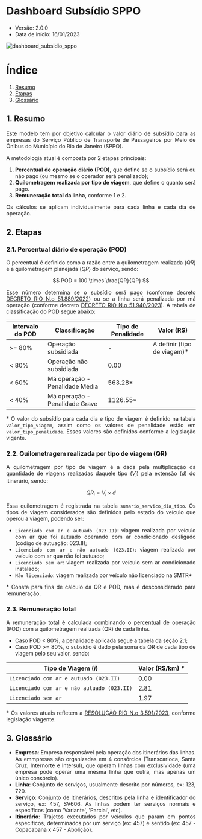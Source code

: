 # Dashboard Subsídio SPPO
* Versão: 2.0.0
* Data de início: 16/01/2023

![dashboard_subsidio_sppo](https://user-images.githubusercontent.com/66736583/227256098-6371bf20-d031-483d-8a20-f211ff552c25.png)

<div align="justify">

# Índice
1. [Resumo](#1-resumo)
2. [Etapas](#2-etapas)
3. [Glossário](#3-glossário)

## 1. Resumo

Este modelo tem por objetivo calcular o valor diário de subsídio para as empresas do Serviço Público de Transporte de Passageiros por Meio de Ônibus do Município do Rio de Janeiro (SPPO).

A metodologia atual é composta por 2 etapas principais:

1. **Percentual de operação diário (POD)**, que define se o subsídio será ou não pago (ou mesmo se o operador será penalizado); 
2. **Quilometragem realizada por tipo de viagem**, que define o quanto será pago.
3. **Remuneração total da linha**, conforme 1 e 2.

Os cálculos se aplicam individualmente para cada linha e cada dia de operação.

## 2. Etapas

### 2.1. Percentual diário de operação (POD)

O percentual é definido como a razão entre a quilometragem realizada ($QR$) e a quilometragem planejada ($QP$) do serviço, sendo:

$$ POD = 100 \times \frac{QR}{QP} $$

Esse número determina se o subsídio será pago (conforme decreto [DECRETO RIO N.o 51.889/2022](https://transportes.prefeitura.rio/wp-content/uploads/sites/31/2022/12/DECRETO_RIO_No_51889_DE_26_DE_DEZEMBRO_DE_2022.pdf)) ou se a linha será penalizada por má operação (conforme decreto [DECRETO RIO N.o 51.940/2023](https://transportes.prefeitura.rio/wp-content/uploads/sites/31/2023/01/Decreto-51940-de-16-de-janeiro-de-2023.pdf)). A tabela de classificação do POD segue abaixo:

| Intervalo do POD | Classificação | Tipo de Penalidade  | Valor (R$) |
|------------------|--------------------|-------------|------------|
| >= 80% | Operação subsidiada | - | A definir (tipo de viagem)* |
| < 80% | Operação não subsidiada | 0.00 |
| < 60% | Má operação - Penalidade Média | 563.28* |
| < 40% | Má operação - Penalidade Grave | 1126.55* |

\* O valor do subsídio para cada dia e tipo de viagem é definido na tabela `valor_tipo_viagem`, assim como os valores de penalidade estão em `valor_tipo_penalidade`. Esses valores são definidos conforme a legislação vigente.

### 2.2. Quilometragem realizada por tipo de viagem (QR)

A quilometragem por tipo de viagem é a dada pela multiplicação da quantidade de viagens realizadas daquele tipo ($V_i$) pela extensão ($d$) do itinerário, sendo:

$$ QR_i = V_i \times d $$

Essa quilometragem é registrada na tabela `sumario_servico_dia_tipo`. Os tipos de viagem considerados são definidos pelo estado do veículo que operou a viagem, podendo ser:

- `Licenciado com ar e autuado (023.II)`: viagem realizada por veículo com ar que foi autuado operando com ar condicionado desligado (código de autuação: 023.II);
- `Licenciado com ar e não autuado (023.II)`: viagem realizada por veículo com ar que não foi autuado;
- `Licenciado sem ar`: viagem realizada por veículo sem ar condicionado instalado;
- `Não licenciado`: viagem realizada por veículo não licenciado na SMTR*

\* Consta para fins de cálculo da QR e POD, mas é desconsiderado para remuneração.

### 2.3. Remuneração total

A remuneração total é calculada combinando o percentual de operação (POD) com a quilometragem realizada (QR) de cada linha.

- Caso POD < 80%, a penalidade aplicada segue a tabela da seção 2.1;
- Caso POD >= 80%, o subsídio é dado pela soma da QR de cada tipo de viagem pelo seu valor, sendo:


| Tipo de Viagem ($i$) | Valor (R$/km) *
|------------------|---|
| `Licenciado com ar e autuado (023.II)` | 0.00 |
| `Licenciado com ar e não autuado (023.II)` | 2.81 |
| `Licenciado sem ar` | 1.97 |


\* Os valores atuais refletem a [RESOLUÇÃO RIO N.o 3.591/2023](https://transportes.prefeitura.rio/wp-content/uploads/sites/31/2023/02/RESOLUCAO-SMTR-No-3591-DE-01-DE-FEVEREIRO-DE-2023.pdf), conforme legislação viagente.

## 3. Glossário

- **Empresa**: Empresa responsável pela operação dos itinerários das linhas. As emmpresas são organizadas em 4 consórcios (Transcarioca, Santa Cruz, Internorte e Intersul), que operam linhas com exclusividade (uma empresa pode operar uma mesma linha que outra, mas apenas um único consórcio).
- **Linha**: Conjunto de serviços, usualmente descrito por números, ex: 123, 720.
- **Serviço**: Conjunto de itinerários, descritos pela linha e identificador do serviço, ex: 457, SV606. As linhas podem ter serviços normais e específicos (como 'Variante', 'Parcial', etc).
- **Itinerário**: Trajetos executados por veículos que param em pontos específicos, determinados por um serviço (ex: 457) e sentido (ex: 457 - Copacabana x 457 - Abolição).
